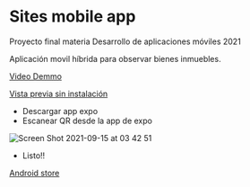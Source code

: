 # Sites mobile app

Proyecto final materia Desarrollo de aplicaciones móviles 2021

Aplicación movil híbrida para observar bienes inmuebles.

[Video Demmo](https://youtu.be/40INMn-pJNs)

[Vista previa sin instalación](https://expo.dev/@stealth14/sites)

 - Descargar app expo
 - Escanear QR desde la app de expo

![Screen Shot 2021-09-15 at 03 42 51](https://user-images.githubusercontent.com/52419137/133401023-af0cd4ea-3109-4fcc-9f19-a59ffce85a20.png)
 
 - Listo!!

[Android store](https://play.google.com/console/u/0/developers/7398450642281910664/app/4976187874590227325/tracks/4699938744711724291/releases/1/prepare)
